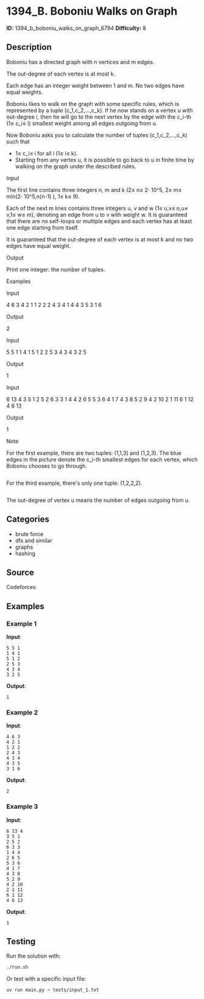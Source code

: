 # 1394_B. Boboniu Walks on Graph

**ID:** 1394_b_boboniu_walks_on_graph_6794
**Difficulty:** 8

## Description

Boboniu has a directed graph with n vertices and m edges.

The out-degree of each vertex is at most k.

Each edge has an integer weight between 1 and m. No two edges have equal weights.

Boboniu likes to walk on the graph with some specific rules, which is represented by a tuple (c_1,c_2,…,c_k). If he now stands on a vertex u with out-degree i, then he will go to the next vertex by the edge with the c_i-th (1≤ c_i≤ i) smallest weight among all edges outgoing from u.

Now Boboniu asks you to calculate the number of tuples (c_1,c_2,…,c_k) such that

  * 1≤ c_i≤ i for all i (1≤ i≤ k). 
  * Starting from any vertex u, it is possible to go back to u in finite time by walking on the graph under the described rules. 

Input

The first line contains three integers n, m and k (2≤ n≤ 2⋅ 10^5, 2≤ m≤ min(2⋅ 10^5,n(n-1) ), 1≤ k≤ 9).

Each of the next m lines contains three integers u, v and w (1≤ u,v≤ n,u≠ v,1≤ w≤ m), denoting an edge from u to v with weight w. It is guaranteed that there are no self-loops or multiple edges and each vertex has at least one edge starting from itself.

It is guaranteed that the out-degree of each vertex is at most k and no two edges have equal weight.

Output

Print one integer: the number of tuples.

Examples

Input


4 6 3
4 2 1
1 2 2
2 4 3
4 1 4
4 3 5
3 1 6


Output


2


Input


5 5 1
1 4 1
5 1 2
2 5 3
4 3 4
3 2 5


Output


1


Input


6 13 4
3 5 1
2 5 2
6 3 3
1 4 4
2 6 5
5 3 6
4 1 7
4 3 8
5 2 9
4 2 10
2 1 11
6 1 12
4 6 13


Output


1

Note

For the first example, there are two tuples: (1,1,3) and (1,2,3). The blue edges in the picture denote the c_i-th smallest edges for each vertex, which Boboniu chooses to go through.

<image>

For the third example, there's only one tuple: (1,2,2,2).

<image>

The out-degree of vertex u means the number of edges outgoing from u.

## Categories

- brute force
- dfs and similar
- graphs
- hashing

## Source

Codeforces

## Examples

### Example 1

**Input**:
```
5 5 1
1 4 1
5 1 2
2 5 3
4 3 4
3 2 5
```

**Output**:
```
1
```

### Example 2

**Input**:
```
4 6 3
4 2 1
1 2 2
2 4 3
4 1 4
4 3 5
3 1 6
```

**Output**:
```
2
```

### Example 3

**Input**:
```
6 13 4
3 5 1
2 5 2
6 3 3
1 4 4
2 6 5
5 3 6
4 1 7
4 3 8
5 2 9
4 2 10
2 1 11
6 1 12
4 6 13
```

**Output**:
```
1
```


## Testing

Run the solution with:

```bash
./run.sh
```

Or test with a specific input file:

```bash
uv run main.py < tests/input_1.txt
```

